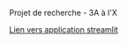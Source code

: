 Projet de recherche - 3A à l'X

[Lien vers application streamlit](https://ea-ctrl-sto.streamlit.app/)
